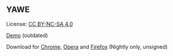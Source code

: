 YAWE
----------

License: [CC BY-NC-SA 4.0](http://creativecommons.org/licenses/by-nc-sa/4.0/)

[Demo](http://davidkna.github.io/YAWE) (outdated)

Download for [Chrome](https://chrome.google.com/webstore/detail/daffpdngkoncjmbmpbmpkpehjjkffinb/), [Opera](https://addons.opera.com/de/extensions/details/yawe-yet-another-wiki-extension/) and [Firefox](https://github.com/davidkna/YAWE/releases/latest) (Nightly only, unsigned)
